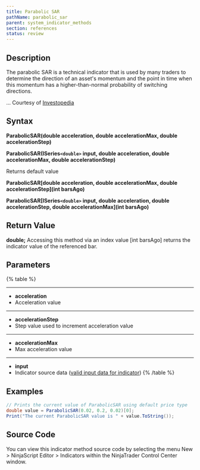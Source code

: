 ```yaml
---
title: Parabolic SAR
pathName: parabolic_sar
parent: system_indicator_methods
section: references
status: review
---
```


## Description

The parabolic SAR is a technical indicator that is used by many traders to determine the direction of an asset's momentum and the point in time when this momentum has a higher-than-normal probability of switching directions.

... Courtesy of [Investopedia](http://www.investopedia.com/articles/technical/02/042202.asp)

## Syntax

**ParabolicSAR(double acceleration, double accelerationMax, double accelerationStep)**

**ParabolicSAR(ISeries`<double>` input, double acceleration, double accelerationMax, double accelerationStep)**

Returns default value  

**ParabolicSAR[double acceleration, double accelerationMax, double accelerationStep](int barsAgo)**  

**ParabolicSAR[ISeries`<double>` input, double acceleration, double accelerationStep, double accelerationMax](int barsAgo)**

## Return Value

**double;** Accessing this method via an index value [int barsAgo] returns the indicator value of the referenced bar.

## Parameters

{% table %}

---

* **acceleration**
* Acceleration value

---

* **accelerationStep**
* Step value used to increment acceleration value

---

* **accelerationMax**
* Max acceleration value

---

* **input**
* Indicator source data ([valid input data for indicator](valid_input_data_for_indicator.md))
{% /table %}

## Examples

```csharp
// Prints the current value of ParabolicSAR using default price type
double value = ParabolicSAR(0.02, 0.2, 0.02)[0];
Print("The current ParabolicSAR value is " + value.ToString());
```

## Source Code

You can view this indicator method source code by selecting the menu New > NinjaScript Editor > Indicators within the NinjaTrader Control Center window.
